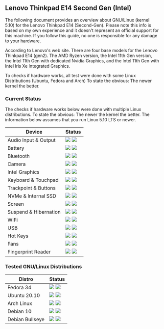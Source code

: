 ## Lenovo Thinkpad E14 Second Gen (Intel)

The following document provides an overview about GNU/Linux (kernel 5.10) for the Lenovo Thinkpad E14 (Second-Gen). Please note this info is based on my own experience and it doesn't represent an official support for this machine. If you follow this guide, no one is responsible for any damage to your hardware.

According to Lenovo's web site. There are four base models for the Lenovo Thinkpad E14 (gen2). The AMD Ryzen version, the Intel 11th Gen version, the Intel 11th Gen with dedicated Nvidia Graphics, and the Intel 11th Gen with Intel Iris Xe Integrated Graphics.

To checks if hardware works, all test were done with some Linux Distributions (Ubuntu, Fedora and Arch) To state the obvious: The newer kernel the better.

### Current Status

The checks if hardware works below were done with multiple Linux distributions. To state the obvious: The newer the kernel the better. The information below assumes that you run Linux 5.10 LTS or newer.

| Device                      | Status                                    |
| ----------------------------|-------------------------------------------|
| Audio Input & Output        | ![](https://img.shields.io/badge/2nd_vanila-mic_issues-yellow.svg) ![](https://img.shields.io/badge/2nd_iris-mic_issues-yellow.svg) |
| Battery                     | ![](https://img.shields.io/badge/2nd_vanila-working-success.svg) ![](https://img.shields.io/badge/2nd_iris-working-success.svg)|
| Bluetooth                   | ![](https://img.shields.io/badge/2nd_vanila-working-success.svg) ![](https://img.shields.io/badge/2nd_iris-working-success.svg)|
| Camera                      | ![](https://img.shields.io/badge/2nd_vanila-working-success.svg) ![](https://img.shields.io/badge/2nd_iris-working-success.svg)|
| Intel Graphics              | ![](https://img.shields.io/badge/2nd_vanila-working-success.svg) ![](https://img.shields.io/badge/2nd_iris-working-success.svg) |
| Keyboard & Touchpad         | ![](https://img.shields.io/badge/2nd_vanila-working-success.svg) ![](https://img.shields.io/badge/2nd_iris-working-success.svg)|
| Trackpoint & Buttons        | ![](https://img.shields.io/badge/2nd_vanila-working-success.svg) ![](https://img.shields.io/badge/2nd_iris-working-success.svg)|
| NVMe & Internal SSD         | ![](https://img.shields.io/badge/2nd_vanila-working-success.svg) ![](https://img.shields.io/badge/2nd_iris-working-success.svg)|
| Screen                      | ![](https://img.shields.io/badge/2nd_vanila-working-success.svg) ![](https://img.shields.io/badge/2nd_iris-working-success.svg)|
| Suspend & Hibernation       | ![](https://img.shields.io/badge/2nd_vanila-working-success.svg) ![](https://img.shields.io/badge/2nd_iris-sleep_issues-yellow.svg) |
| WiFi                        | ![](https://img.shields.io/badge/2nd_vanila-working-success.svg) ![](https://img.shields.io/badge/2nd_iris-working-success.svg) |
| USB                         | ![](https://img.shields.io/badge/2nd_vanila-working-success.svg) ![](https://img.shields.io/badge/2nd_iris-working-success.svg) |
| Hot Keys                    | ![](https://img.shields.io/badge/2nd_vanila-partially_working-yellow.svg) ![](https://img.shields.io/badge/2nd_iris-partially_working-yellow.svg) |
| Fans                        | ![](https://img.shields.io/badge/2nd_vanila-working-success.svg) ![](https://img.shields.io/badge/2nd_iris-working-success.svg)  |
| Fingerprint Reader          | ![](https://img.shields.io/badge/2nd_vanila-not_working-red.svg) ![](https://img.shields.io/badge/2nd_iris-not_working-red.svg)  |

### Tested GNU/Linux Distributions

| Distro                      | Status                                    |
| ----------------------------|-------------------------------------------|
| Fedora 34                   | ![](https://img.shields.io/badge/2nd_vanila-working-success.svg) ![](https://img.shields.io/badge/2nd_iris-tweak_required-yellow.svg) |
| Ubuntu 20.10                | ![](https://img.shields.io/badge/2nd_vanila-tweak_required-yellow.svg) ![](https://img.shields.io/badge/2nd_iris-tweak_required-yellow.svg) |
| Arch Linux                  | ![](https://img.shields.io/badge/2nd_vanila-working-success.svg) ![](https://img.shields.io/badge/2nd_iris-tweak_required-yellow.svg) |
| Debian 10                   | ![](https://img.shields.io/badge/2nd_vanila-not_working-red.svg) ![](https://img.shields.io/badge/2nd_iris-not_working-red.svg)  |
| Debian Bullseye             | ![](https://img.shields.io/badge/2nd_vanila-tweak_required-yellow.svg) ![](https://img.shields.io/badge/2nd_iris-tweak_required-yellow.svg) |
